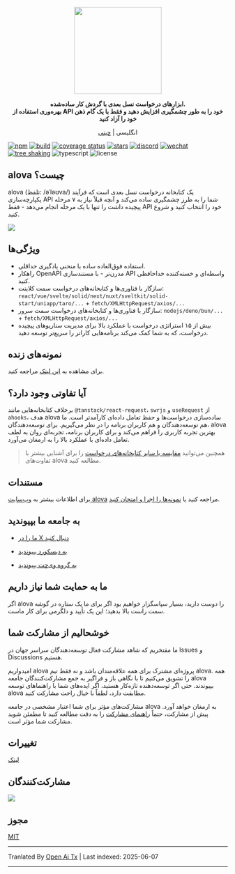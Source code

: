 <p align="center">
<img width="200px" src="https://alova.js.org/img/logo-text-vertical.svg" />
</p>

<p align="center"><b>ابزارهای درخواست نسل بعدی با گردش کار ساده‌شده.<br />بهره‌وری استفاده از API خود را به طور چشمگیری افزایش دهید و فقط با یک گام ذهن خود را آزاد کنید</b></p>

<p align="center">انگلیسی | <a href="./README.zh-CN.md">چینی</a></p>

[![npm](https://img.shields.io/npm/v/alova)](https://www.npmjs.com/package/alova)
[![build](https://github.com/alovajs/alova/actions/workflows/release.yml/badge.svg?branch=main)](https://github.com/alovajs/alova/actions/workflows/release.yml)
[![coverage status](https://coveralls.io/repos/github/alovajs/alova/badge.svg?branch=main)](https://coveralls.io/github/alovajs/alova?branch=main)
[![stars](https://img.shields.io/github/stars/alovajs/alova?style=social)](https://github.com/alovajs/alova)
[![discord](https://img.shields.io/badge/chat-Discord-515ff1)](https://discord.gg/S47QGJgkVb)
[![wechat](https://img.shields.io/badge/chat_with_CH-Wechat-07c160)](https://alova.js.org/img/wechat_qrcode.jpg)
[![tree shaking](https://badgen.net/bundlephobia/tree-shaking/alova)](https://bundlephobia.com/package/alova)
![typescript](https://badgen.net/badge/icon/typescript?icon=typescript&label)
![license](https://img.shields.io/badge/license-MIT-blue.svg)

## alova چیست؟

alova (تلفظ: /əˈləʊva/) یک کتابخانه درخواست نسل بعدی است که فرآیند یکپارچه‌سازی API شما را به طرز چشمگیری ساده می‌کند و آنچه قبلاً نیاز به ۷ مرحله پیچیده داشت را تنها با یک مرحله انجام می‌دهد - فقط API خود را انتخاب کنید و شروع کنید.

![](https://alova.js.org/img/overview_flow_en.png)

## ویژگی‌ها

- استفاده فوق‌العاده ساده با منحنی یادگیری حداقلی.
- راهکار OpenAPI مدرن‌تر - با مستندسازی API واسطه‌ای و خسته‌کننده خداحافظی کنید.
- سازگار با فناوری‌ها و کتابخانه‌های درخواست سمت کلاینت: `react/vue/svelte/solid/next/nuxt/sveltkit/solid-start/uniapp/taro/...` + `fetch/XMLHttpRequest/axios/...`
- سازگار با فناوری‌ها و کتابخانه‌های درخواست سمت سرور: `nodejs/deno/bun/...` + `fetch/XMLHttpRequest/axios/...`
- بیش از ۱۵ استراتژی درخواست با عملکرد بالا برای مدیریت سناریوهای پیچیده درخواست، که به شما کمک می‌کند برنامه‌هایی کاراتر را سریع‌تر توسعه دهید.

## نمونه‌های زنده

برای مشاهده به [این لینک](https://alova.js.org/examples) مراجعه کنید.

## آیا تفاوتی وجود دارد؟

برخلاف کتابخانه‌هایی مانند `@tanstack/react-request`، `swrjs` و `useRequest` از `ahooks`، هدف alova ساده‌سازی درخواست‌ها و حفظ تعامل داده‌ای کارآمدتر است. ما هم توسعه‌دهندگان و هم کاربران برنامه را در نظر می‌گیریم. برای توسعه‌دهندگان، alova بهترین تجربه کاربری را فراهم می‌کند و برای کاربران برنامه، تجربه‌ای روان به لطف تعامل داده‌ای با عملکرد بالا را به ارمغان می‌آورد.

> همچنین می‌توانید [مقایسه با سایر کتابخانه‌های درخواست](https://alova.js.org/about/comparison) را برای آشنایی بیشتر با تفاوت‌های alova مطالعه کنید.

## مستندات

برای اطلاعات بیشتر به [وب‌سایت alova](https://alova.js.org) مراجعه کنید یا [نمونه‌ها را اجرا و امتحان کنید](https://alova.js.org/category/examples).

## به جامعه ما بپیوندید

- [ما را در X دنبال کنید](https://x.com/alovajs)

- [به دیسکورد بپیوندید](https://discord.gg/S47QGJgkVb)

- [به گروه وی‌چت بپیوندید](https://alova.js.org/img/wechat_qrcode.jpg)

## ما به حمایت شما نیاز داریم

اگر alova را دوست دارید، بسیار سپاسگزار خواهیم بود اگر برای ما یک ستاره در گوشه سمت راست بالا بدهید؛ این یک تأیید و دلگرمی برای کار ماست.

## خوشحالیم از مشارکت شما

ما مفتخریم که شاهد مشارکت فعال توسعه‌دهندگان سراسر جهان در Issues و Discussions هستیم.

امیدواریم alova پروژه‌ای مشترک برای همه علاقه‌مندان باشد و نه فقط تیم alova. همه را تشویق می‌کنیم تا با نگاهی باز و فراگیر به جمع مشارکت‌کنندگان جامعه alova بپیوندند. حتی اگر توسعه‌دهنده تازه‌کار هستید، اگر ایده‌های شما با راهنماهای توسعه alova مطابقت دارد، لطفاً با خیال راحت مشارکت کنید.

مشارکت‌های مؤثر برای شما اعتبار مشخصی در جامعه alova به ارمغان خواهد آورد. پیش از مشارکت، حتماً [راهنمای مشارکت](https://raw.githubusercontent.com/alovajs/alova/main/CONTRIBUTING.zh-CN.md) را به دقت مطالعه کنید تا مطمئن شوید مشارکت شما مؤثر است.

## تغییرات

[لینک](https://github.com/alovajs/alova/releases)

## مشارکت‌کنندگان

<a href="https://github.com/alovajs/alova/graphs/contributors">
<img src="https://contrib.rocks/image?repo=alovajs/alova&max=30&columns=10" />
</a>

## مجوز

[MIT](https://en.wikipedia.org/wiki/MIT_License)

---

Tranlated By [Open Ai Tx](https://github.com/OpenAiTx/OpenAiTx) | Last indexed: 2025-06-07

---